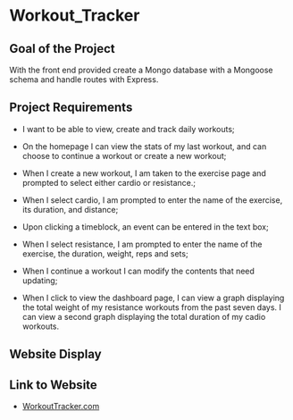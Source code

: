 # Workout_Tracker

## Goal of the Project

With the front end provided create a Mongo database with a Mongoose schema and handle routes with Express.

## Project Requirements

- I want to be able to view, create and track daily workouts;

- On the homepage I can view the stats of my last workout, and can choose to continue a workout or create a new workout;

- When I create a new workout, I am taken to the exercise page and prompted to select either cardio or resistance.;

- When I select cardio, I am prompted to enter the name of the exercise, its duration, and distance;

- Upon clicking a timeblock, an event can be entered in the text box;

- When I select resistance, I am prompted to enter the name of the exercise, the duration, weight, reps and sets;

- When I continue a workout I can modify the contents that need updating;

- When I click to view the dashboard page, I can view a graph displaying the total weight of my resistance workouts from the past seven days. I can view a second graph displaying the total duration of my cadio workouts.

## Website Display

## Link to Website

- [WorkoutTracker.com](https://tranquil-reef-76112.herokuapp.com/)
